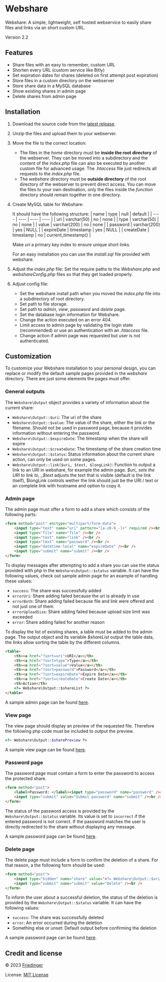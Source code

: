 # Webshare

Webshare: A simple, lightweight, self hosted webservice to easily share files and links via an short custom URL.

Version 2.2

## Features

-   Share files with an easy to remember, custom URL
-   Shorten every URL (custom service like Bitly)
-   Set expiration dates for shares (deleted on first attempt post expiration)
-   Store files in a custom directory on the webserver
-   Store share data in a MySQL database
-   Show existing shares in admin page
-   Delete shares from admin page

## Installation

1. Download the source code from the [latest release](https://github.com/Friedinger/Webshare/releases/latest).
2. Unzip the files and upload them to your webserver.
3. Move the file to the correct location:
    - The files in the _home_ directory must be **inside the root directory** of the webserver. They can be moved into a subdirectory and the content of the _index.php_ file can also be executed by another custom file for advanced usage. The _.htaccess_ file just redirects all requests to the _index.php_ file.
    - The _webshare_ directory must be **outside directory** of the root directory of the webserver to prevent direct access. You can move the files to your own destination, only the files inside the _function_ directory should remain together in one directory.
4. Create MySQL table for Webshare:

    It should have the following structure:
    | name | type | null | default |
    | ---- | ---- | ---- | ---- |
    | uri | varchar(50) | no | none |
    | type | varchar(50) | no | none |
    | value | varchar(200) | no | none |
    | password | varchar(200) | yes | NULL |
    | expireDate | timestamp | yes | NULL |
    | createDate | timestamp | no | current_timestamp() |

    Make _uri_ a primary key index to ensure unique short links.

    For an easy installation you can use the _install.sql_ file provided with webshare.

5. Adjust the _index.php_ file: Set the require paths to the _Webshare.php_ and _webshareConfig.php_ files so that they get loaded properly.
6. Adjust config file:
    - Set the webshare install path when you moved the _index.php_ file into a subdirectory of root directory.
    - Set path to file storage.
    - Set path to _admin_, _view_, _password_ and _delete_ page.
    - Set the database login information for Webshare.
    - Change the action executed on an error 404.
    - Limit access to admin page by validating the login state (recommended) or use an authentication with an _.htaccess_ file.
    - Change action if admin page was requested but user is not authenticated.

## Customization

To customize your Webshare installation to your personal design, you can replace or modify the default sample pages provided in the _webshare_ directory. There are just some elements the pages must offer.

### General outputs

The `Webshare\Output` object provides a variety of information about the current share:

-   `Webshare\Output::$uri`: The uri of the share
-   `Webshare\Output::$value`: The value of the share, either the link or the filename. Should not be used in password page, because it provides information without entering the password.
-   `Webshare\Output::$expireDate`: The timestamp when the share will expire
-   `Webshare\Output::$createDate`: The timestamp of the share creation time
-   `Webshare\Output::$status`: Status information about the current share action, can only be used on some pages.
-   `Webshare\Output::link($uri, $text, $longLink)`: Function to output a link to an URI in webshare, for example the admin page. _$uri_ sets the URI to link to, _$text_ adjusts the text that is visible (default is the link itself), $longLink controls wether the link should just be the URI / text or an complete link with hostname and option to copy it.

### Admin page

The admin page must offer a form to add a share which consists of the following parts:

```html
<form method="post" enctype="multipart/form-data">
	<input type="text" name="uri" pattern="[a-z0-9_-]+" required /><br />
	<input type="file" name="file" /><br />
	<input type="text" name="link" /><br />
	<input type="text" name="password" /><br />
	<input type="datetime-local" name="expireDate" /><br />
	<input type="submit" name="submit" /><br />
</form>
```

To display messages after attempting to add a share you can use the status provided with php in the `Webshare\Output::$status` variable.
It can have the following values, check out sample admin page for an example of handling these values:

-   `success`: The share was successfully added
-   `errorUri`: Share adding failed because the uri is already in use
-   `errorBoth`: Share adding failed because file and link were offered and not just one of them
-   `errorUploadSize`: Share adding failed because upload size limit was exceeded
-   `error`: Share adding failed for another reason

To display the list of existing shares, a table must be added to the admin page. The output object and its variable _$shareList_ output the table data, the links allow sorting the table by the different columns.

```html
<table>
	<th><a href="?sort=uri">URI</a></th>
	<th><a href="?sort=type">Type</a></th>
	<th><a href="?sort=value">Value</a></th>
	<th><a href="?sort=password">Password</a></th>
	<th><a href="?sort=expireDate">Expire Date</a></th>
	<th><a href="?sort=createDate">Create Date</a></th>
	<th>Action</th>
	<?= Webshare\Output::$shareList ?>
</table>
```

A sample admin page can be found [here](/webshare/adminPage_sample.php).

### View page

The view page should display an preview of the requested file. Therefore the following php code must be included to output the preview.

```php
<?= Webshare\Output::$sharePreview ?>
```

A sample view page can be found [here](/webshare/viewPage_sample.php).

### Password page

The password page must contain a form to enter the password to access the protected share.

```html
<form method="post">
	<label>Password: </label><input type="password" name="password" /><br />
	<input type="submit" value="Submit password" name="submit" /><br />
</form>
```

The status of the password access is provided by the `Webshare\Output::$status` variable. Its value is set to `incorrect` if the entered password is not correct. If the password matches the user is directly redirected to the share without displaying any message.

A sample password page can be found [here](/webshare/passwordPage_sample.php).

### Delete page

The delete page must include a form to confirm the deletion of a share. For that reason, a the following form should be used:

```html
<form method="post">
	<input type="hidden" name="share" value="<?= Webshare\Output::$uri ?>" />
	<input type="submit" name="submit" value="Delete" /><br />
</form>
```

To inform the user about a successful deletion, the status of the deletion is provided by the `Webshare\Output::$status` variable. It can have the following values:

-   `success`: The share was successfully deleted
-   `error`: An error occurred during the deletion
-   Something else or unset: Default output before confirming the deletion

A sample password page can be found [here](/webshare/deletePage_sample.php).

## Credit and license

© 2023
[Friedinger](https://friedinger.org "friedinger.org")

License: [MIT License
](https://github.com/Friedinger/Webshare/blob/main/LICENSE)
